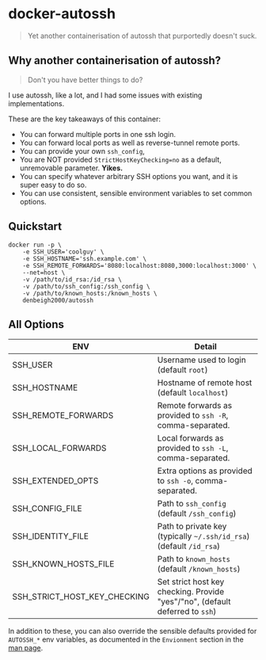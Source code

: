 # docker-autossh
> Yet another containerisation of autossh that purportedly doesn't suck.

## Why another containerisation of autossh?
> Don't you have better things to do?

I use autossh, like a lot, and I had some issues with existing implementations.

These are the key takeaways of this container:
 - You can forward multiple ports in one ssh login.
 - You can forward local ports as well as reverse-tunnel remote ports.
 - You can provide your own `ssh_config`, 
 - You are NOT provided `StrictHostKeyChecking=no` as a default, unremovable parameter. **Yikes.**
 - You can specify whatever arbitrary SSH options you want, and it is super easy to do so.
 - You can use consistent, sensible environment variables to set common options.

## Quickstart
```
docker run -p \
    -e SSH_USER='coolguy' \
    -e SSH_HOSTNAME='ssh.example.com' \
    -e SSH_REMOTE_FORWARDS='8080:localhost:8080,3000:localhost:3000' \
    --net=host \
    -v /path/to/id_rsa:/id_rsa \
    -v /path/to/ssh_config:/ssh_config \
    -v /path/to/known_hosts:/known_hosts \
    denbeigh2000/autossh
```

## All Options
| **ENV**                       | Detail                                                                            |
| ----------------------------- | --------------------------------------------------------------------------------- |
| SSH_USER                      | Username used to login (default `root`)                                           |
| SSH_HOSTNAME                  | Hostname of remote host (default `localhost`)                                     |
| SSH_REMOTE_FORWARDS           | Remote forwards as provided to `ssh -R`, comma-separated.                         |
| SSH_LOCAL_FORWARDS            | Local forwards as provided to `ssh -L`, comma-separated.                          |
| SSH_EXTENDED_OPTS             | Extra options as provided to `ssh -o`, comma-separated.                           |
| SSH_CONFIG_FILE               | Path to `ssh_config` (default `/ssh_config`)                                      |
| SSH_IDENTITY_FILE             | Path to private key (typically `~/.ssh/id_rsa`) (default `/id_rsa`)               |
| SSH_KNOWN_HOSTS_FILE          | Path to `known_hosts` (default `/known_hosts`)                                    |
| SSH_STRICT_HOST_KEY_CHECKING  | Set strict host key checking. Provide "yes"/"no", (default deferred to `ssh`)     |

In addition to these, you can also override the sensible defaults provided for
`AUTOSSH_*` env variables, as documented in the `Envionment` section in the
[man page](https://linux.die.net/man/1/autossh).
